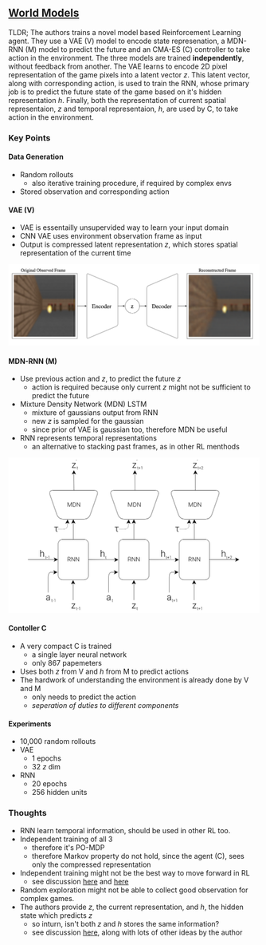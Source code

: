 ## [World Models](https://worldmodels.github.io/)

TLDR; The authors trains a novel model based Reinforcement Learning agent. They use a VAE (V) model to encode state represenation, a MDN-RNN (M) model to predict the future and an CMA-ES (C) controller to take action in the environment. The three models are trained **independently**, without feedback from another. The VAE learns to encode 2D pixel representation of the game pixels into a latent vector _z_. This latent vector, along with corresponding action, is used to train the RNN, whose primary job is to predict the future state of the game based on it's hidden representation _h_. Finally, both the representation of current spatial representaion, _z_ and temporal representaion, _h_, are used by C, to take action in the environment.

### Key Points

#### Data Generation

- Random rollouts
	- also iterative training procedure, if required by complex envs
- Stored observation and corresponding action

#### VAE (V)

- VAE is essentailly unsupervided way to learn your input domain
- CNN VAE uses environment observation frame as input
- Output is compressed latent representation _z_, which stores spatial representation of the current time

<img src="images/world-models/vae.png?raw=true" width="512">

#### MDN-RNN (M)

- Use previous action and _z_, to predict the future _z_
	- action is required because only current _z_ might not be sufficient to predict the future
- Mixture Density Network (MDN) LSTM
	- mixture of gaussians output from RNN
	- new _z_ is sampled for the gaussian
	- since prior of VAE is gaussian too, therefore MDN be useful
- RNN represents temporal representations
	- an alternative to stacking past frames, as in other RL menthods

<img src="images/world-models/rnn.png?raw=true" width="512">

#### Contoller C

- A very compact C is trained
	- a single layer neural network
	- only 867 papemeters
- Uses both _z_ from V and _h_ from M to predict actions
- The hardwork of understanding the environment is already done by V and M
	- only needs to predict the action
	- _seperation of duties to different components_


#### Experiments

- 10,000 random rollouts
- VAE 
	- 1 epochs
	- 32 _z_ dim 
- RNN
	- 20 epochs
	- 256 hidden units


### Thoughts


- RNN learn temporal information, should be used in other RL too.
- Independent training of all 3
	- therefore it's PO-MDP
	- therefore Markov property do not hold, since the agent (C), sees only the compressed representation
- Independent training might not be the best way to move forward in RL
	- see discussion [here](https://coherencedrivers.wordpress.com/2018/04/04/comment-on-world-models/) and [here](https://twitter.com/shimon8282/status/979344417961250817)
- Random exploration might not be able to collect good observation for complex games.
- The authors provide _z_, the current representation, and _h_, the hidden state which predicts _z_
	- so inturn, isn't both _z_ and _h_ stores the same information?
	- see discussion [here](https://github.com/worldmodels/worldmodels.github.io/issues/2), along with lots of other ideas by the author

